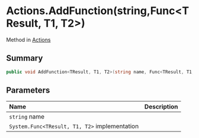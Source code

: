 # Actions.AddFunction(string,Func<TResult, T1, T2>)

Method in [Actions](/docs/api/csharp/yarn.unity.actions.md)

## Summary



```csharp
public void AddFunction<TResult, T1, T2>(string name, Func<TResult, T1, T2> implementation);
```

## Parameters

|Name|Description|
|:---|:---|
|`string` name||
|`System.Func<TResult, T1, T2>` implementation||

